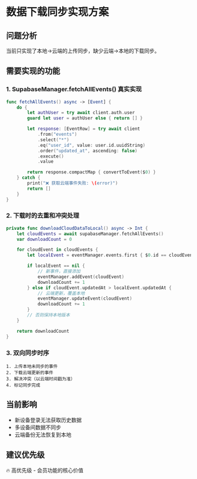 # 数据下载同步实现方案

## 问题分析
当前只实现了本地→云端的上传同步，缺少云端→本地的下载同步。

## 需要实现的功能

### 1. SupabaseManager.fetchAllEvents() 真实实现
```swift
func fetchAllEvents() async -> [Event] {
    do {
        let authUser = try await client.auth.user
        guard let user = authUser else { return [] }

        let response: [EventRow] = try await client
            .from("events")
            .select("*")
            .eq("user_id", value: user.id.uuidString)
            .order("updated_at", ascending: false)
            .execute()
            .value

        return response.compactMap { convertToEvent($0) }
    } catch {
        print("❌ 获取云端事件失败: \(error)")
        return []
    }
}
```

### 2. 下载时的去重和冲突处理
```swift
private func downloadCloudDataToLocal() async -> Int {
    let cloudEvents = await supabaseManager.fetchAllEvents()
    var downloadCount = 0

    for cloudEvent in cloudEvents {
        let localEvent = eventManager.events.first { $0.id == cloudEvent.id }

        if localEvent == nil {
            // 新事件，直接添加
            eventManager.addEvent(cloudEvent)
            downloadCount += 1
        } else if cloudEvent.updatedAt > localEvent.updatedAt {
            // 云端更新，覆盖本地
            eventManager.updateEvent(cloudEvent)
            downloadCount += 1
        }
        // 否则保持本地版本
    }

    return downloadCount
}
```

### 3. 双向同步时序
```
1. 上传本地未同步的事件
2. 下载云端更新的事件
3. 解决冲突（以云端时间戳为准）
4. 标记同步完成
```

## 当前影响
- 新设备登录无法获取历史数据
- 多设备间数据不同步
- 云端备份无法恢复到本地

## 建议优先级
🔥 高优先级 - 会员功能的核心价值